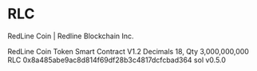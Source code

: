 # RLC
RedLine Coin | Redline Blockchain Inc.

RedLine Coin Token Smart Contract V1.2
Decimals 18, Qty 3,000,000,000 RLC
0x8a485abe9ac8d814f69df28b3c4817dcfcbad364
sol v0.5.0
